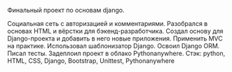 Финальный проект по основам django.

Социальная сеть с авторизацией и комментариями.
Разобрался в основах HTML и вёрстки для бэкенд-разработчика. Создал основу для Django-проекта и добавить в него новые приложения. Применить MVC на практике. Использовал шаблонизатор Django. Освоил Django ORM. Писал тесты. Задеплоил проект в облако Pythonanywhere.
Стэк: python, HTML, CSS, Django, Bootstrap, Unittest, Pythonanywhere